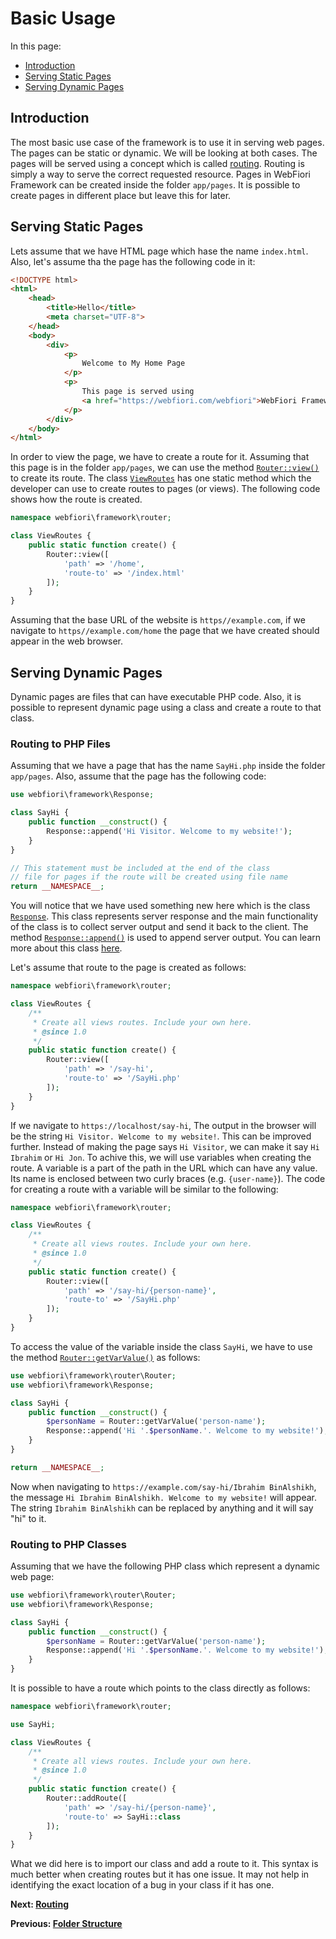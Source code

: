 
# Basic Usage

<meta name="description" content="The most basic use case of the framework is to use it in serving web pages. The pages can be static or dynamic. We will be looking at both cases in this lesson.">

In this page:
* [Introduction](#introduction)
* [Serving Static Pages](#serving-static-pages)
* [Serving Dynamic Pages](#serving-dynamic-pages)

## Introduction

The most basic use case of the framework is to use it in serving web pages. The pages can be static or dynamic. We will be looking at both cases. The pages will be served using a concept which is called [routing](learn/routing). Routing is simply a way to serve the correct requested resource. Pages in WebFiori Framework can be created inside the folder `app/pages`. It is possible to create pages in different place but leave this for later.

## Serving Static Pages

Lets assume that we have HTML page which hase the name `index.html`. Also, let's assume tha the page has the following code in it:

``` html
<!DOCTYPE html>
<html>
    <head>
        <title>Hello</title>
        <meta charset="UTF-8">
    </head>
    <body>
        <div>
            <p>
                Welcome to My Home Page
            </p>
            <p>
                This page is served using 
                <a href="https://webfiori.com/webfiori">WebFiori Framework</a>
            </p>
        </div>
    </body>
</html>
```

In order to view the page, we have to create a route for it. Assuming that this page is in the folder `app/pages`, we can use the method [`Router::view()`](https://webfiori.com/docs/webfiori/framework/router/Router#view) to create its route. The class [`ViewRoutes`](https://webfiori.com/docs/webfiori/framework/router/ViewRoutes) has one static method which the developer can use to create routes to pages (or views). The following code shows how the route is created.

``` php
namespace webfiori\framework\router;

class ViewRoutes {
    public static function create() {
        Router::view([
            'path' => '/home', 
            'route-to' => '/index.html'
        ]);
    }
}
```

Assuming that the base URL of the website is `https//example.com`, if we navigate to `https//example.com/home` the page that we have created should appear in the web browser.

## Serving Dynamic Pages

Dynamic pages are files that can have executable PHP code. Also, it is possible to represent dynamic page using a class and create a route to that class.

### Routing to PHP Files

Assuming that we have a page that has the name `SayHi.php` inside the folder `app/pages`. Also, assume that the page has the following code:

``` php 
use webfiori\framework\Response;

class SayHi {
    public function __construct() {
        Response::append('Hi Visitor. Welcome to my website!');
    }
}

// This statement must be included at the end of the class 
// file for pages if the route will be created using file name
return __NAMESPACE__;
```

You will notice that we have used something new here which is the class [`Response`](https://webfiori.com/docs/webfiori/framework/Response). This class represents server response and the main functionality of the class is to collect server output and send it back to the client. The method [`Response::append()`](https://webfiori.com/docs/webfiori/framework/Response#append) is used to append server output. You can learn more about this class [here](learn/class-response).

Let's assume that route to the page is created as follows:

``` php
namespace webfiori\framework\router;

class ViewRoutes {
    /**
     * Create all views routes. Include your own here.
     * @since 1.0
     */
    public static function create() {
        Router::view([
            'path' => '/say-hi', 
            'route-to' => '/SayHi.php'
        ]);
    }
}
```

If we navigate to `https://localhost/say-hi`, The output in the browser will be the string `Hi Visitor. Welcome to my website!`. This can be improved further. Instead of making the page says `Hi Visitor`, we can make it say `Hi Ibrahim` or `Hi Jon`. To achive this, we will use variables when creating the route. A variable is a part of the path in the URL which can have any value. Its name is enclosed between two curly braces (e.g. `{user-name}`). The code for creating a route with a variable will be similar to the following:

``` php
namespace webfiori\framework\router;

class ViewRoutes {
    /**
     * Create all views routes. Include your own here.
     * @since 1.0
     */
    public static function create() {
        Router::view([
            'path' => '/say-hi/{person-name}', 
            'route-to' => '/SayHi.php'
        ]);
    }
}
```

To access the value of the variable inside the class `SayHi`, we have to use the method [`Router::getVarValue()`](https://webfiori.com/docs/webfiori/framework/router/Router#getVarValue) as follows:

``` php
use webfiori\framework\router\Router;
use webfiori\framework\Response;

class SayHi {
    public function __construct() {
        $personName = Router::getVarValue('person-name');
        Response::append('Hi '.$personName.'. Welcome to my website!');
    }
}

return __NAMESPACE__;
```

Now when navigating to `https://example.com/say-hi/Ibrahim BinAlshikh`, the message `Hi Ibrahim BinAlshikh. Welcome to my website!` will appear. The string `Ibrahim BinAlshikh` can be replaced by anything and it will say "hi" to it.

### Routing to PHP Classes

Assuming that we have the following PHP class which represent a dynamic web page:

``` php
use webfiori\framework\router\Router;
use webfiori\framework\Response;

class SayHi {
    public function __construct() {
        $personName = Router::getVarValue('person-name');
        Response::append('Hi '.$personName.'. Welcome to my website!');
    }
}
```

It is possible to have a route which points to the class directly as follows:

``` php
namespace webfiori\framework\router;

use SayHi;

class ViewRoutes {
    /**
     * Create all views routes. Include your own here.
     * @since 1.0
     */
    public static function create() {
        Router::addRoute([
            'path' => '/say-hi/{person-name}', 
            'route-to' => SayHi::class
        ]);
    }
}
```

What we did here is to import our class and add a route to it. This syntax is much better when creating routes but it has one issue. It may not help in identifying the exact location of a bug in your class if it has one.

**Next: [Routing](learn/routing)**

**Previous: [Folder Structure](learn/folder-structure)**
